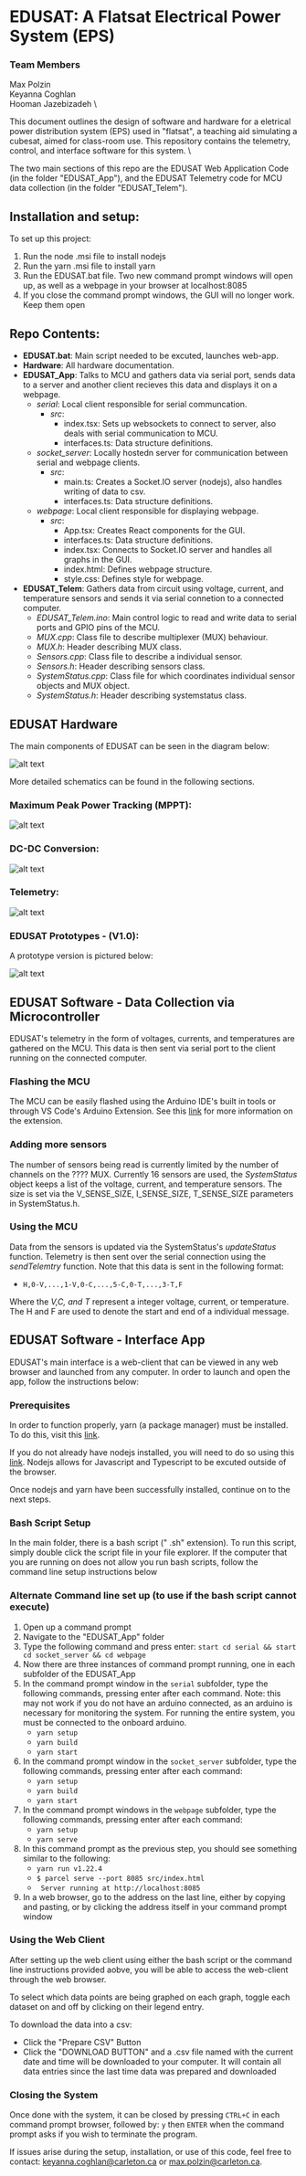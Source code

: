 # EDUSAT: A Flatsat Electrical Power System (EPS)
### Team Members
Max Polzin \
Keyanna Coghlan \
Hooman Jazebizadeh \

This document outlines the design of software and hardware for a eletrical power distribution system (EPS) used in "flatsat", a teaching aid simulating a cubesat, aimed for class-room use. This repository contains the telemetry, control, and interface software for this system. \

The two main sections of this repo are the EDUSAT Web Application Code (in the folder "EDUSAT_App"), and the EDUSAT Telemetry code for MCU data collection (in the folder "EDUSAT_Telem").

## Installation and setup:
To set up this project:
1. Run the node .msi file to install nodejs
2. Run the yarn .msi file to install yarn
3. Run the EDUSAT.bat file. Two new command prompt windows will open up, as well as a webpage in your browser at localhost:8085
4. If you close the command prompt windows, the GUI will no longer work. Keep them open

## Repo Contents:
- **EDUSAT.bat**: Main script needed to be excuted, launches web-app.
- **Hardware**: All hardware documentation.
- **EDUSAT_App**: Talks to MCU and gathers data via serial port, sends data to a server and another client recieves this data and displays it on a webpage.
    - *serial*: Local client responsible for serial communcation.
        - *src*:
            - index.tsx: Sets up websockets to connect to server, also deals with serial communication to MCU.
            - interfaces.ts: Data structure definitions.
    - *socket_server*: Locally hostedn server for communication between serial and webpage clients.
        - *src*:
            - main.ts: Creates a Socket.IO server (nodejs), also handles writing of data to csv.
            - interfaces.ts: Data structure definitions.
    - *webpage*: Local client responsible for displaying webpage.
        - *src*:
            - App.tsx: Creates React components for the GUI.
            - interfaces.ts: Data structure definitions.
            - index.tsx: Connects to Socket.IO server and handles all graphs in the GUI.
            - index.html: Defines webpage structure.
            - style.css: Defines style for webpage.
- **EDUSAT_Telem**: Gathers data from circuit using voltage, current, and temperature sensors and sends it via serial connetion to a connected computer.
    - *EDUSAT_Telem.ino*: Main control logic to read and write data to serial ports and GPIO pins of the MCU.
    - *MUX.cpp*: Class file to describe multiplexer (MUX) behaviour.
    - *MUX.h*: Header describing MUX class. 
    - *Sensors.cpp*: Class file to describe a individual sensor.
    - *Sensors.h*: Header describing sensors class. 
    - *SystemStatus.cpp*: Class file for which coordinates individual sensor objects and MUX object.
    - *SystemStatus.h*: Header describing systemstatus class. 

## EDUSAT Hardware
The main components of EDUSAT can be seen in the diagram below:

![alt text](https://github.com/MaxPolzinCU/EDUSAT/blob/master/Hardware/edusat_hardware.png?raw=true)

More detailed schematics can be found in the following sections.

### Maximum Peak Power Tracking (MPPT):

![alt text](https://github.com/MaxPolzinCU/EDUSAT/blob/master/Hardware/edusat_hardware.png?raw=true)

### DC-DC Conversion:

![alt text](https://github.com/MaxPolzinCU/EDUSAT/blob/master/Hardware/edusat_hardware.png?raw=true)

### Telemetry:

![alt text](https://github.com/MaxPolzinCU/EDUSAT/blob/master/Hardware/edusat_hardware.png?raw=true)

### EDUSAT Prototypes - (V1.0):
A prototype version is pictured below:

![alt text](https://github.com/MaxPolzinCU/EDUSAT/blob/master/Hardware/edusat_hardware.png?raw=true)

## EDUSAT Software - Data Collection via Microcontroller
EDUSAT's telemetry in the form of voltages, currents, and temperatures are gathered on the MCU. This data is then sent via serial port to the client running on the connected computer. 

### Flashing the MCU
The MCU can be easily flashed using the Arduino IDE's built in tools or through VS Code's Arduino Extension. See this [link](https://marketplace.visualstudio.com/items?itemName=vsciot-vscode.vscode-arduino) for more information on the extension.

### Adding more sensors
The number of sensors being read is currently limited by the number of channels on the ???? MUX. Currently 16 sensors are used, the *SystemStatus* object keeps a list of the voltage, current, and temperature sensors. The size is set via the V_SENSE_SIZE, I_SENSE_SIZE, T_SENSE_SIZE parameters in SystemStatus.h.

### Using the MCU
Data from the sensors is updated via the SystemStatus's *updateStatus* function. Telemetry is then sent over the serial connection using the *sendTelemtry* function. Note that this data is sent in the following format:

* ```H,0-V,...,1-V,0-C,...,5-C,0-T,...,3-T,F```

Where the *V,C, and T* represent a integer voltage, current, or temperature. The H and F are used to denote the start and end of a individual message.

## EDUSAT Software - Interface App
EDUSAT's main interface is a web-client that can be viewed in any web browser and launched from any computer. In order to launch and open the app, follow the instructions below:

### Prerequisites
In order to function properly, yarn (a package manager) must be installed. To do this, visit this [link](https://classic.yarnpkg.com/en/docs/install/#windows-stable).

If you do not already have nodejs installed, you will need to do so using this [link](https://nodejs.org/en/download/). Nodejs allows for Javascript and Typescript to be excuted outside of the browser.

Once nodejs and yarn have been successfully installed, continue on to the next steps.

### Bash Script Setup
In the main folder, there is a bash script (" .sh" extension). To run this script, simply double click the script file in your file explorer. If the computer that you are running on does not allow you run bash scripts, follow the command line setup instructions below

### Alternate Command line set up (to use if the bash script cannot execute)
1. Open up a command prompt
2. Navigate to the "EDUSAT_App" folder
3. Type the following command and press enter:  ```start cd serial && start cd socket_server && cd webpage```
5. Now there are three instances of command prompt running, one in each subfolder of the EDUSAT_App 
6. In the command prompt window in the ```serial``` subfolder, type the following commands, pressing enter after each command. Note: this may not work if you do not have an arduino connected, as an arduino is necessary for monitoring the system. For running the entire system, you must be connected to the onboard arduino.
    * ```yarn setup```
    * ```yarn build```
    * ```yarn start```
7. In the command prompt window in the ```socket_server``` subfolder, type the following commands, pressing enter after each command:
    * ```yarn setup```
    * ```yarn build```
    * ```yarn start```
8. In the command prompt windows in the ```webpage``` subfolder, type the following commands, pressing enter after each command:
    * ```yarn setup```
    * ```yarn serve```
9. In this command prompt as the previous step, you should see something similar to the following:
    * ```yarn run v1.22.4```
    * ```$ parcel serve --port 8085 src/index.html```
    * ``` Server running at http://localhost:8085```
10. In a web browser, go to the address on the last line, either by copying and pasting, or by clicking the address itself in your command prompt window

### Using the Web Client
After setting up the web client using either the bash script or the command line instructions provided aobve, you will be able to access the web-client through the web browser.

To select which data points are being graphed on each graph, toggle each dataset on and off by clicking on their legend entry.

To download the data into a csv:
* Click the "Prepare CSV" Button
* Click the "DOWNLOAD BUTTON" and a .csv file named with the current date and time will be downloaded to your computer. It will contain all data entries since the last time data was prepared and downloaded

### Closing the System
Once done with the system, it can be closed by pressing ```CTRL+C``` in each command prompt browser, followed by: ```y```  then ```ENTER``` when the command prompt asks if you wish to terminate the program.

If issues arise during the setup, installation, or use of this code, feel free to contact: keyanna.coghlan@carleton.ca or max.polzin@carleton.ca.